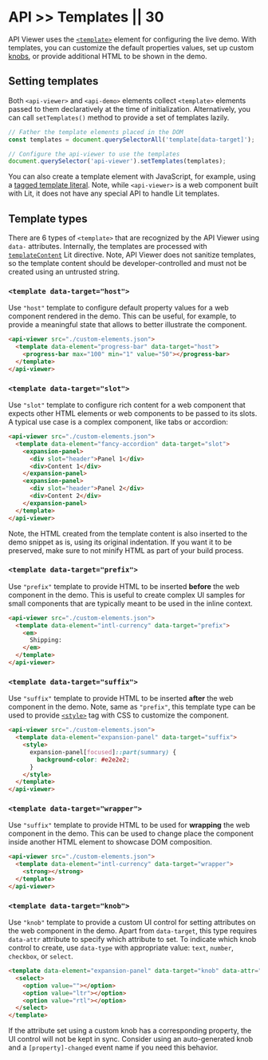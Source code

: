 # API >> Templates || 30

API Viewer uses the [`<template>`](https://developer.mozilla.org/en-US/docs/Web/HTML/Element/template) element for configuring the live demo.
With templates, you can customize the default properties values, set up custom [knobs](../../guide/using-demo/#knobs), or provide additional HTML to be shown in the demo.

## Setting templates

Both `<api-viewer>` and `<api-demo>` elements collect `<template>` elements passed to them declaratively at the time of initialization.
Alternatively, you can call `setTemplates()` method to provide a set of templates lazily.

```js
// Father the template elements placed in the DOM
const templates = document.querySelectorAll('template[data-target]');

// Configure the api-viewer to use the templates
document.querySelector('api-viewer').setTemplates(templates);
```

You can also create a template element with JavaScript, for example, using a [tagged template literal](https://developer.mozilla.org/en-US/docs/Web/JavaScript/Reference/Template_literals#tagged_templates).
Note, while `<api-viewer>` is a web component built with Lit, it does not have any special API to handle Lit templates.

## Template types

There are 6 types of `<template>` that are recognized by the API Viewer using `data-` attributes.
Internally, the templates are processed with [`templateContent`](https://lit.dev/docs/templates/directives/#templatecontent) Lit directive.
Note, API Viewer does not sanitize templates, so the template content should be developer-controlled and must not be created using an untrusted string.

### `<template data-target="host">`

Use `"host"` template to configure default property values for a web component rendered in the demo.
This can be useful, for example, to provide a meaningful state that allows to better illustrate the component.

```html
<api-viewer src="./custom-elements.json">
  <template data-element="progress-bar" data-target="host">
    <progress-bar max="100" min="1" value="50"></progress-bar>
  </template>
</api-viewer>
```

### `<template data-target="slot">`

Use `"slot"` template to configure rich content for a web component that expects other HTML elements or web components to be passed to its slots.
A typical use case is a complex component, like tabs or accordion:

```html
<api-viewer src="./custom-elements.json">
  <template data-element="fancy-accordion" data-target="slot">
    <expansion-panel>
      <div slot="header">Panel 1</div>
      <div>Content 1</div>
    </expansion-panel>
    <expansion-panel>
      <div slot="header">Panel 2</div>
      <div>Content 2</div>
    </expansion-panel>
  </template>
</api-viewer>
```

Note, the HTML created from the template content is also inserted to the demo snippet as is, using its original indentation.
If you want it to be preserved, make sure to not minify HTML as part of your build process.

### `<template data-target="prefix">`

Use `"prefix"` template to provide HTML to be inserted **before** the web component in the demo.
This is useful to create complex UI samples for small components that are typically meant to be used in the inline context.

```html
<api-viewer src="./custom-elements.json">
  <template data-element="intl-currency" data-target="prefix">
    <em>
      Shipping:
    </em>
  </template>
</api-viewer>
```

### `<template data-target="suffix">`

Use `"suffix"` template to provide HTML to be inserted **after** the web component in the demo.
Note, same as `"prefix"`, this template type can be used to provide [`<style>`](https://github.com/open-wc/api-viewer-element/issues/45#issuecomment-677458882) tag with CSS to customize the component.

```html
<api-viewer src="./custom-elements.json">
  <template data-element="expansion-panel" data-target="suffix">
    <style>
      expansion-panel[focused]::part(summary) {
        background-color: #e2e2e2;
      }
    </style>
  </template>
</api-viewer>
```

### `<template data-target="wrapper">`

Use `"suffix"` template to provide HTML to be used for **wrapping** the web component in the demo.
This can be used to change place the component inside another HTML element to showcase DOM composition.

```html
<api-viewer src="./custom-elements.json">
  <template data-element="intl-currency" data-target="wrapper">
    <strong></strong>
  </template>
</api-viewer>
```

### `<template data-target="knob">`

Use `"knob"` template to provide a custom UI control for setting attributes on the web component in the demo.
Apart from `data-target`, this type requires `data-attr` attribute to specify which attribute to set.
To indicate which knob control to create, use `data-type` with appropriate value: `text`, `number`, `checkbox`, or `select`.

```html
<template data-element="expansion-panel" data-target="knob" data-attr="dir" data-type="select">
  <select>
    <option value=""></option>
    <option value="ltr"></option>
    <option value="rtl"></option>
  </select>
</template>
```

If the attribute set using a custom knob has a corresponding property, the UI control will not be kept in sync.
Consider using an auto-generated knob and a `[property]-changed` event name if you need this behavior.
